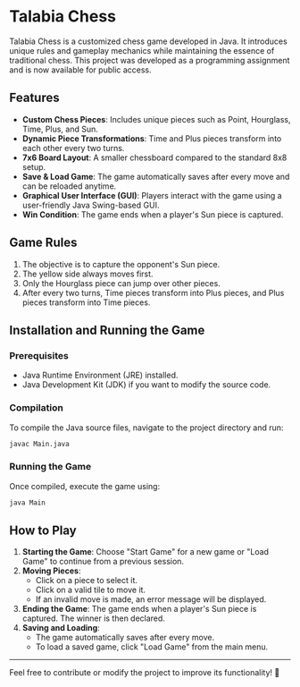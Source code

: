 # Talabia Chess

Talabia Chess is a customized chess game developed in Java. It introduces unique rules and gameplay mechanics while maintaining the essence of traditional chess. This project was developed as a programming assignment and is now available for public access.

## Features
- **Custom Chess Pieces**: Includes unique pieces such as Point, Hourglass, Time, Plus, and Sun.
- **Dynamic Piece Transformations**: Time and Plus pieces transform into each other every two turns.
- **7x6 Board Layout**: A smaller chessboard compared to the standard 8x8 setup.
- **Save & Load Game**: The game automatically saves after every move and can be reloaded anytime.
- **Graphical User Interface (GUI)**: Players interact with the game using a user-friendly Java Swing-based GUI.
- **Win Condition**: The game ends when a player's Sun piece is captured.

## Game Rules
1. The objective is to capture the opponent's Sun piece.
2. The yellow side always moves first.
3. Only the Hourglass piece can jump over other pieces.
4. After every two turns, Time pieces transform into Plus pieces, and Plus pieces transform into Time pieces.

## Installation and Running the Game
### Prerequisites
- Java Runtime Environment (JRE) installed.
- Java Development Kit (JDK) if you want to modify the source code.

### Compilation
To compile the Java source files, navigate to the project directory and run:
```sh
javac Main.java
```

### Running the Game
Once compiled, execute the game using:
```sh
java Main
```

## How to Play
1. **Starting the Game**: Choose "Start Game" for a new game or "Load Game" to continue from a previous session.
2. **Moving Pieces**:
   - Click on a piece to select it.
   - Click on a valid tile to move it.
   - If an invalid move is made, an error message will be displayed.
3. **Ending the Game**: The game ends when a player's Sun piece is captured. The winner is then declared.
4. **Saving and Loading**:
   - The game automatically saves after every move.
   - To load a saved game, click "Load Game" from the main menu.

---

Feel free to contribute or modify the project to improve its functionality! 🚀

